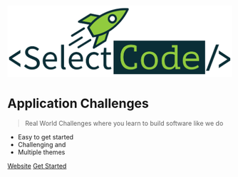 <!-- _coverpage.md -->

![logo](_media/RocketSelectCode.svg)

# Application Challenges

> Real World Challenges where you learn to build software like we do

- Easy to get started
- Challenging and
- Multiple themes

[Website](https://www.selectcode.de)
[Get Started](README.md)
